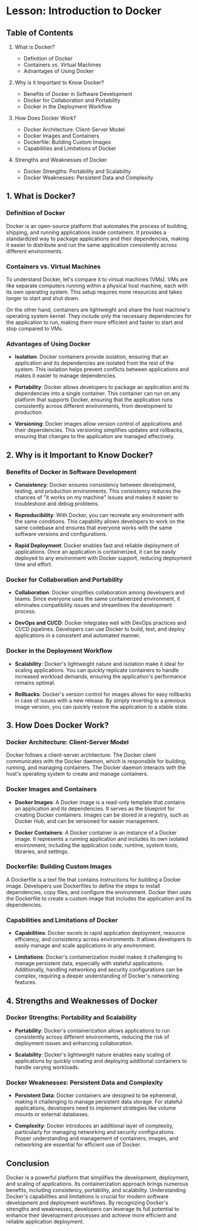 # Lesson: Introduction to Docker

## Table of Contents

1. What is Docker?
   - Definition of Docker
   - Containers vs. Virtual Machines
   - Advantages of Using Docker

2. Why is it Important to Know Docker?
   - Benefits of Docker in Software Development
   - Docker for Collaboration and Portability
   - Docker in the Deployment Workflow

3. How Does Docker Work?
   - Docker Architecture: Client-Server Model
   - Docker Images and Containers
   - Dockerfile: Building Custom Images
   - Capabilities and Limitations of Docker

4. Strengths and Weaknesses of Docker
   - Docker Strengths: Portability and Scalability
   - Docker Weaknesses: Persistent Data and Complexity

## 1. What is Docker?

### Definition of Docker

Docker is an open-source platform that automates the process of building, shipping, and running applications inside containers. It provides a standardized way to package applications and their dependencies, making it easier to distribute and run the same application consistently across different environments.

### Containers vs. Virtual Machines

To understand Docker, let's compare it to virtual machines (VMs). VMs are like separate computers running within a physical host machine, each with its own operating system. This setup requires more resources and takes longer to start and shut down.

On the other hand, containers are lightweight and share the host machine's operating system kernel. They include only the necessary dependencies for the application to run, making them more efficient and faster to start and stop compared to VMs.

### Advantages of Using Docker

- **Isolation**: Docker containers provide isolation, ensuring that an application and its dependencies are isolated from the rest of the system. This isolation helps prevent conflicts between applications and makes it easier to manage dependencies.

- **Portability**: Docker allows developers to package an application and its dependencies into a single container. This container can run on any platform that supports Docker, ensuring that the application runs consistently across different environments, from development to production.

- **Versioning**: Docker images allow version control of applications and their dependencies. This versioning simplifies updates and rollbacks, ensuring that changes to the application are managed effectively.

## 2. Why is it Important to Know Docker?

### Benefits of Docker in Software Development

- **Consistency**: Docker ensures consistency between development, testing, and production environments. This consistency reduces the chances of "it works on my machine" issues and makes it easier to troubleshoot and debug problems.

- **Reproducibility**: With Docker, you can recreate any environment with the same conditions. This capability allows developers to work on the same codebase and ensures that everyone works with the same software versions and configurations.

- **Rapid Deployment**: Docker enables fast and reliable deployment of applications. Once an application is containerized, it can be easily deployed to any environment with Docker support, reducing deployment time and effort.

### Docker for Collaboration and Portability

- **Collaboration**: Docker simplifies collaboration among developers and teams. Since everyone uses the same containerized environment, it eliminates compatibility issues and streamlines the development process.

- **DevOps and CI/CD**: Docker integrates well with DevOps practices and CI/CD pipelines. Developers can use Docker to build, test, and deploy applications in a consistent and automated manner.

### Docker in the Deployment Workflow

- **Scalability**: Docker's lightweight nature and isolation make it ideal for scaling applications. You can quickly replicate containers to handle increased workload demands, ensuring the application's performance remains optimal.

- **Rollbacks**: Docker's version control for images allows for easy rollbacks in case of issues with a new release. By simply reverting to a previous image version, you can quickly restore the application to a stable state.

## 3. How Does Docker Work?

### Docker Architecture: Client-Server Model

Docker follows a client-server architecture. The Docker client communicates with the Docker daemon, which is responsible for building, running, and managing containers. The Docker daemon interacts with the host's operating system to create and manage containers.

### Docker Images and Containers

- **Docker Images**: A Docker image is a read-only template that contains an application and its dependencies. It serves as the blueprint for creating Docker containers. Images can be stored in a registry, such as Docker Hub, and can be versioned for easier management.

- **Docker Containers**: A Docker container is an instance of a Docker image. It represents a running application and includes its own isolated environment, including the application code, runtime, system tools, libraries, and settings.

### Dockerfile: Building Custom Images

A Dockerfile is a text file that contains instructions for building a Docker image. Developers use Dockerfiles to define the steps to install dependencies, copy files, and configure the environment. Docker then uses the Dockerfile to create a custom image that includes the application and its dependencies.

### Capabilities and Limitations of Docker

- **Capabilities**: Docker excels in rapid application deployment, resource efficiency, and consistency across environments. It allows developers to easily manage and scale applications in any environment.

- **Limitations**: Docker's containerization model makes it challenging to manage persistent data, especially with stateful applications. Additionally, handling networking and security configurations can be complex, requiring a deeper understanding of Docker's networking features.

## 4. Strengths and Weaknesses of Docker

### Docker Strengths: Portability and Scalability

- **Portability**: Docker's containerization allows applications to run consistently across different environments, reducing the risk of deployment issues and enhancing collaboration.

- **Scalability**: Docker's lightweight nature enables easy scaling of applications by quickly creating and deploying additional containers to handle varying workloads.

### Docker Weaknesses: Persistent Data and Complexity

- **Persistent Data**: Docker containers are designed to be ephemeral, making it challenging to manage persistent data storage. For stateful applications, developers need to implement strategies like volume mounts or external databases.

- **Complexity**: Docker introduces an additional layer of complexity, particularly for managing networking and security configurations. Proper understanding and management of containers, images, and networking are essential for efficient use of Docker.

## Conclusion

Docker is a powerful platform that simplifies the development, deployment, and scaling of applications. Its containerization approach brings numerous benefits, including consistency, portability, and scalability. Understanding Docker's capabilities and limitations is crucial for modern software development and deployment workflows. By recognizing Docker's strengths and weaknesses, developers can leverage its full potential to enhance their development processes and achieve more efficient and reliable application deployment.
